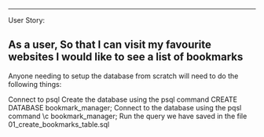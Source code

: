 --------------
User Story:

As a user,
So that I can visit my favourite websites
I would like to see a list of bookmarks
--------------

Anyone needing to setup the database from scratch will need to do the following things:

Connect to psql
Create the database using the psql command CREATE DATABASE bookmark_manager;
Connect to the database using the pqsl command \c bookmark_manager;
Run the query we have saved in the file 01_create_bookmarks_table.sql